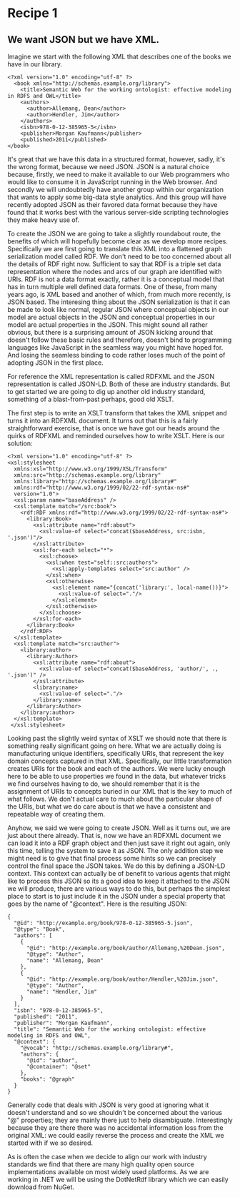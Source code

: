 Recipe 1
========
We want JSON but we have XML.
-----------------------------
Imagine we start with the following XML that describes one of the books we have in our library.

    <?xml version="1.0" encoding="utf-8" ?>
      <book xmlns="http://schemas.example.org/library">
        <title>Semantic Web for the working ontologist: effective modeling in RDFS and OWL</title>
        <authors>
          <author>Allemang, Dean</author>
          <author>Hendler, Jim</author>
        </authors>
        <isbn>978-0-12-385965-5</isbn>
        <publisher>Morgan Kaufmann</publisher>
        <published>2011</published>
    </book>

It's great that we have this data in a structured format, however, sadly, it's the wrong format, because we need JSON. JSON is a natural choice because, firstly, we need to make it available to our Web programmers who would like to consume it in JavaScript running in the Web browser. And secondly we will undoubtedly have another group within our organization that wants to apply some big-data style analytics. And this group will have recently adopted JSON as their favored data format because they have found that it works best with the various server-side scripting technologies they make heavy use of.

To create the JSON we are going to take a slightly roundabout route, the benefits of which will hopefully become clear as we develop more recipes. Specifically we are first going to translate this XML into a flattened graph serialization model called RDF. We don't need to be too concerned about all the details of RDF right now. Sufficient to say that RDF is a triple set data representation where the nodes and arcs of our graph are identified with URIs. RDF is not a data format exactly, rather it is a conceptual model that has in turn multiple well defined data formats. One of these, from many years ago, is XML based and another of which, from much more recently, is JSON based. The interesing thing about the JSON serialization is that it can be made to look like normal, regular JSON where conceptual objects in our model are actual objects in the JSON and conceptual properties in our model are actual properties in the JSON. This might sound all rather obvious, but there is a surprising amount of JSON kicking around that doesn't follow these basic rules and therefore, doesn't bind to programming languages like JavaScript in the seamless way you might have hoped for. And losing the seamless binding to code rather loses much of the point of adopting JSON in the first place.

For reference the XML representation is called RDFXML and the JSON representation is called JSON-LD. Both of these are industry standards. But to get started we are going to dig up another old industry standard, something of a blast-from-past perhaps, good old XSLT.

The first step is to write an XSLT transform that takes the XML snippet and turns it into an RDFXML document. It turns out that this is a fairly straightforward exercise, that is once we have got our heads around the quirks of RDFXML and reminded ourselves how to write XSLT. Here is our solution:

    <?xml version="1.0" encoding="utf-8" ?>
    <xsl:stylesheet
      xmlns:xsl="http://www.w3.org/1999/XSL/Transform"
      xmlns:src="http://schemas.example.org/library"
      xmlns:library="http://schemas.example.org/library#"
      xmlns:rdf="http://www.w3.org/1999/02/22-rdf-syntax-ns#"
      version="1.0">
      <xsl:param name="baseAddress" />
      <xsl:template match="/src:book">
        <rdf:RDF xmlns:rdf="http://www.w3.org/1999/02/22-rdf-syntax-ns#">
          <library:Book>
            <xsl:attribute name="rdf:about">
              <xsl:value-of select="concat($baseAddress, src:isbn, '.json')"/>
            </xsl:attribute>
            <xsl:for-each select="*">
              <xsl:choose>
                <xsl:when test="self::src:authors">
                  <xsl:apply-templates select="src:author" />
                </xsl:when>
                <xsl:otherwise>
                  <xsl:element name="{concat('library:', local-name())}">
                    <xsl:value-of select="."/>
                  </xsl:element>
                </xsl:otherwise>
              </xsl:choose>
            </xsl:for-each>
          </library:Book>
        </rdf:RDF>
      </xsl:template>
      <xsl:template match="src:author">
        <library:author>
          <library:Author>
            <xsl:attribute name="rdf:about">
              <xsl:value-of select="concat($baseAddress, 'author/', ., '.json')" />
            </xsl:attribute>
            <library:name>
              <xsl:value-of select="."/>
            </library:name>
          </library:Author>
        </library:author>
      </xsl:template>
     </xsl:stylesheet>

Looking past the slightly weird syntax of XSLT we should note that there is something really significant going on here. What we are actually doing is manufacturing unique identifiers, specifically URIs, that represent the key domain concepts captured in that XML. Specifically, our little transformation creates URIs for the book and each of the authors. We were lucky enough here to be able to use properties we found in the data, but whatever tricks we find ourselves having to do, we should remember that it is the assignment of URIs to concepts buried in our XML that is the key to much of what follows. We don't actual care to much about the particular shape of the URIs, but what we do care about is that we have a consistent and repeatable way of creating them.

Anyhow, we said we were going to create JSON. Well as it turns out, we are just about there already. That is, now we have an RDFXML document we can load it into a RDF graph object and then just save it right out again, only this time, telling the system to save it as JSON. The only addition step we might need is to give that final process some hints so we can precisely control the final space the JSON takes. We do this by defining a JSON-LD context. This context can actually be of benefit to various agents that might like to process this JSON so its a good idea to keep it attached to the JSON we will produce, there are various ways to do this, but perhaps the simplest place to start is to just include it in the JSON under a special property that goes by the name of "@context". Here is the resulting JSON:

    {
      "@id": "http://example.org/book/978-0-12-385965-5.json",
      "@type": "Book",
      "authors": [
        {
          "@id": "http://example.org/book/author/Allemang,%20Dean.json",
          "@type": "Author",
          "name": "Allemang, Dean"
        },
        {
          "@id": "http://example.org/book/author/Hendler,%20Jim.json",
          "@type": "Author",
          "name": "Hendler, Jim"
        }
      ],
      "isbn": "978-0-12-385965-5",
      "published": "2011",
      "publisher": "Morgan Kaufmann",
      "title": "Semantic Web for the working ontologist: effective modeling in RDFS and OWL",
      "@context": {
        "@vocab": "http://schemas.example.org/library#",
        "authors": {
          "@id": "author",
          "@container": "@set"
        },
        "books": "@graph"
      }
    }

Generally code that deals with JSON is very good at ignoring what it doesn't understand and so we shouldn't be concerned about the various "@" properties; they are mainly there just to help disambiguate. Interestingly because they are there there was no accidental information loss from the original XML: we could easily reverse the process and create the XML we started with if we so desired.  

As is often the case when we decide to align our work with industry standards we find that there are many high quality open source implementations available on most widely used platforms. As we are working in .NET we will be using the DotNetRdf library which we can easily download from NuGet.
